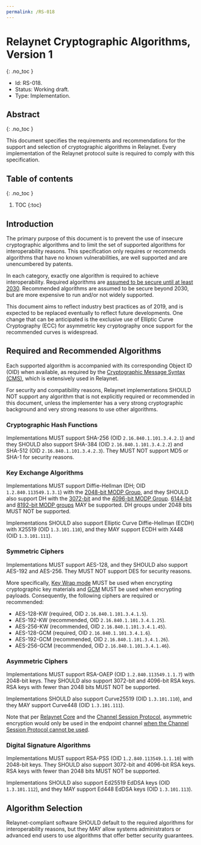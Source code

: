 ```yaml
---
permalink: /RS-018
---
```

# Relaynet Cryptographic Algorithms, Version 1
{: .no_toc }

- Id: RS-018.
- Status: Working draft.
- Type: Implementation.

## Abstract
{: .no_toc }

This document specifies the requirements and recommendations for the support and selection of cryptographic algorithms in Relaynet. Every implementation of the Relaynet protocol suite is required to comply with this specification.

## Table of contents
{: .no_toc }

1. TOC
{:toc}

## Introduction

The primary purpose of this document is to prevent the use of insecure cryptographic algorithms and to limit the set of supported algorithms for interoperability reasons. This specification only requires or recommends algorithms that have no known vulnerabilities, are well supported and are unencumbered by patents.

In each category, exactly one algorithm is required to achieve interoperability. Required algorithms are [assumed to be secure until at least 2030](https://www.keylength.com/en/4/). Recommended algorithms are assumed to be secure beyond 2030, but are more expensive to run and/or not widely supported.

This document aims to reflect industry best practices as of 2019, and is expected to be replaced eventually to reflect future developments. One change that can be anticipated is the exclusive use of Elliptic Curve Cryptography (ECC) for asymmetric key cryptography once support for the recommended curves is widespread.

## Required and Recommended Algorithms

Each supported algorithm is accompanied with its corresponding Object ID (OID) when available, as required by the [Cryptographic Message Syntax (CMS)](https://tools.ietf.org/html/rfc5652), which is extensively used in Relaynet.

For security and compatibility reasons, Relaynet implementations SHOULD NOT support any algorithm that is not explicitly required or recommended in this document, unless the implementer has a very strong cryptographic background and very strong reasons to use other algorithms.

### Cryptographic Hash Functions

Implementations MUST support SHA-256 (OID `2.16.840.1.101.3.4.2.1`) and they SHOULD also support SHA-384 (OID `2.16.840.1.101.3.4.2.2`) and SHA-512 (OID `2.16.840.1.101.3.4.2.3`). They MUST NOT support MD5 or SHA-1 for security reasons.

### Key Exchange Algorithms

Implementations MUST support Diffie-Hellman (DH; OID `1.2.840.113549.1.3.1`) with the [2048-bit MODP Group](https://tools.ietf.org/html/rfc3526#section-3), and they SHOULD also support DH with the [3072-bit](https://tools.ietf.org/html/rfc3526#section-4) and the [4096-bit MODP Group](https://tools.ietf.org/html/rfc3526#section-5). [6144-bit](https://tools.ietf.org/html/rfc3526#section-6) and [8192-bit MODP groups](https://tools.ietf.org/html/rfc3526#section-7) MAY be supported. DH groups under 2048 bits MUST NOT be supported.

Implementations SHOULD also support Elliptic Curve Diffie-Hellman (ECDH) with X25519 (OID `1.3.101.110`), and they MAY support ECDH with X448 (OID `1.3.101.111`).

### Symmetric Ciphers

Implementations MUST support AES-128, and they SHOULD also support AES-192 and AES-256. They MUST NOT support DES for security reasons.

More specifically, [Key Wrap mode](https://tools.ietf.org/html/rfc3394.html) MUST be used when encrypting cryptographic key materials and [GCM](https://tools.ietf.org/html/rfc5084) MUST be used when encrypting payloads. Consequently, the following ciphers are required or recommended:

- AES-128-KW (required, OID `2.16.840.1.101.3.4.1.5`).
- AES-192-KW (recommended, OID `2.16.840.1.101.3.4.1.25`).
- AES-256-KW (recommended, OID `2.16.840.1.101.3.4.1.45`).
- AES-128-GCM (required, OID `2.16.840.1.101.3.4.1.6`).
- AES-192-GCM (recommended, OID `2.16.840.1.101.3.4.1.26`).
- AES-256-GCM (recommended, OID `2.16.840.1.101.3.4.1.46`).

### Asymmetric Ciphers

Implementations MUST support RSA-OAEP (OID `1.2.840.113549.1.1.7`) with 2048-bit keys. They SHOULD also support 3072-bit and 4096-bit RSA keys. RSA keys with fewer than 2048 bits MUST NOT be supported.

Implementations SHOULD also support Curve25519 (OID `1.3.101.110`), and they MAY support Curve448 (OID `1.3.101.111`).

Note that per [Relaynet Core](rs000-core.md) and the [Channel Session Protocol](rs003-key-agreement.md), asymmetric encryption would only be used in the endpoint channel [when the Channel Session Protocol cannot be used](rs003-key-agreement.md#limitations).

### Digital Signature Algorithms

Implementations MUST support RSA-PSS (OID `1.2.840.113549.1.1.10`) with 2048-bit keys. They SHOULD also support 3072-bit and 4096-bit RSA keys. RSA keys with fewer than 2048 bits MUST NOT be supported.

Implementations SHOULD also support Ed25519 EdDSA keys (OID `1.3.101.112`), and they MAY support Ed448 EdDSA keys (OID `1.3.101.113`).

## Algorithm Selection

Relaynet-compliant software SHOULD default to the required algorithms for interoperability reasons, but they MAY allow systems administrators or advanced end users to use algorithms that offer better security guarantees.
